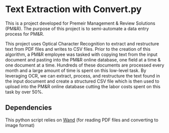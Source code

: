 # Text Extraction with Convert.py
This is a project developed for Premeir Management & Review Solutions (PM&R).
The purpose of this project is to semi-automate a data entry process for PM&R.

This project uses Optical Character Recognition to extract and restructure text from PDF files and writes to CSV files. 
Prior to the creation of this algorithm, a PM&R employee was tasked with copying text from the input document and pasting into the PM&R online database, one field at a time & one document at a time. Hundreds of these documents are processed every month and a large amount of time is spent on this low-level task.
By leveraging OCR, we can extract, process, and restructure the text found in the input document and create a structured CSV file which is then used to upload into the PM&R online database cutting the labor costs spent on this task by over 50%.

## Dependencies
This python script relies on
[Wand](http://docs.wand-py.org/en/0.5.7/) (for reading PDF files and converting to image format)
